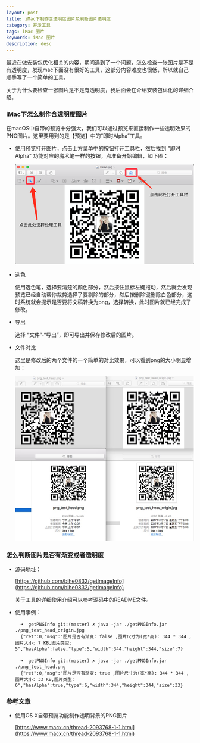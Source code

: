 ```yaml
---
layout: post
title: iMac下制作含透明度图片及判断图片透明度
category: 开发工具
tags: iMac 图片
keywords: iMac 图片
description: desc
---
```


最近在做安装包优化相关的内容，期间遇到了一个问题，怎么检查一张图片是不是有透明度，发现mac下面没有很好的工具，这部分内容难度也很低，所以就自己顺手写了一个简单的工具。

关于为什么要检查一张图片是不是有透明度，我后面会在介绍安装包优化的详细介绍。

### iMac下怎么制作含透明度图片

在macOS中自带的预览十分强大，我们可以通过预览来直接制作一些透明效果的PNG图片。这里要用到的是【预览】中的“即时Alpha”工具。

- 使用预览打开图片，点击上方菜单中的按钮打开工具栏，然后找到 "即时Alpha" 功能对应的魔术笔一样的按钮，点准备开始编辑，如下图：

	![](./../public/images/png_test.jpg)

- 选色

	使用选色笔，选择要清楚的颜色部分，然后按住鼠标左键拖动，然后就会发现预览已经自动帮你裁剪选择了要剔除的部分，然后按删除键删除白色部分，这时系统就会提示是否要将文稿转换为png，选择转换，此时图片就已经完成了修改。

- 导出

	选择 “文件”-“导出”，即可导出并保存修改后的图片。
	
- 文件对比

	这里是修改后的两个文件的一个简单的对比效果，可以看到png的大小明显增加：
		
	![](./../public/images/png_test_result.png )

### 怎么判断图片是否有渐变或者透明度

- 源码地址：

	[https://github.com/bihe0832/getImageInfo](https://github.com/bihe0832/getImageInfo)

	关于工具的详细使用介绍可以参考源码中的README文件。
	
- 使用事例：

		➜  getPNGInfo git:(master) ✗ java -jar ./getPNGInfo.jar ./png_test_head_origin.jpg
		{"ret":0,"msg":"图片是否有渐变: false ,图片尺寸为(宽*高): 344 * 344 , 图片大小: 7 KB,图片类型: 5","hasAlpha":false,"type":5,"width":344,"height":344,"size":7}
		
		➜  getPNGInfo git:(master) ✗ java -jar ./getPNGInfo.jar ./png_test_head.png
		{"ret":0,"msg":"图片是否有渐变: true ,图片尺寸为(宽*高): 344 * 344 , 图片大小: 33 KB,图片类型: 6","hasAlpha":true,"type":6,"width":344,"height":344,"size":33}

### 参考文章

- 使用OS X自带预览功能制作透明背景的PNG图片

	[https://www.macx.cn/thread-2093768-1-1.html](https://www.macx.cn/thread-2093768-1-1.html)